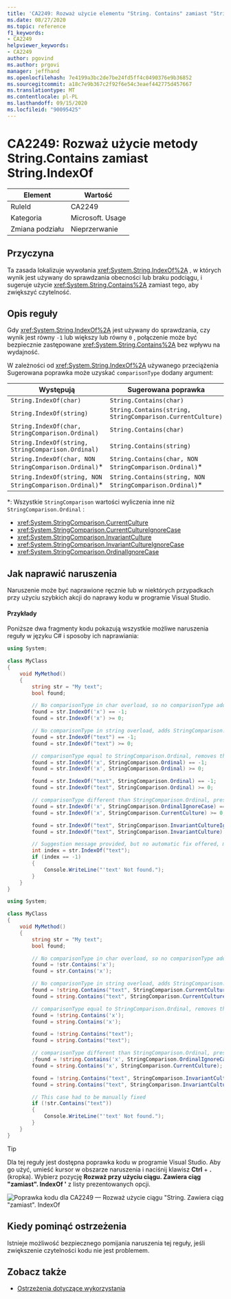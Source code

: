 ```yaml
---
title: 'CA2249: Rozważ użycie elementu "String. Contains" zamiast "String. IndexOf"'
ms.date: 08/27/2020
ms.topic: reference
f1_keywords:
- CA2249
helpviewer_keywords:
- CA2249
author: pgovind
ms.author: prgovi
manager: jeffhand
ms.openlocfilehash: 7e4199a3bc2de7be24fd5ff4c0490376e9b36852
ms.sourcegitcommit: a18c7e9b367c2f92f6e54c3eaef442775d457667
ms.translationtype: MT
ms.contentlocale: pl-PL
ms.lasthandoff: 09/15/2020
ms.locfileid: "90095425"
---
```

# <a name="ca2249-consider-using-stringcontains-instead-of-stringindexof"></a>CA2249: Rozważ użycie metody String.Contains zamiast String.IndexOf

|Element|Wartość|
|-|-|
|RuleId|CA2249|
|Kategoria|Microsoft. Usage|
|Zmiana podziału|Nieprzerwanie|

## <a name="cause"></a>Przyczyna

Ta zasada lokalizuje wywołania <xref:System.String.IndexOf%2A> , w których wynik jest używany do sprawdzania obecności lub braku podciągu, i sugeruje użycie <xref:System.String.Contains%2A> zamiast tego, aby zwiększyć czytelność.

## <a name="rule-description"></a>Opis reguły

Gdy <xref:System.String.IndexOf%2A> jest używany do sprawdzania, czy wynik jest równy `-1` lub większy lub równy `0` , połączenie może być bezpiecznie zastępowane <xref:System.String.Contains%2A> bez wpływu na wydajność.

W zależności od <xref:System.String.IndexOf%2A> używanego przeciążenia Sugerowana poprawka może uzyskać `comparisonType` dodany argument:

| Występują | Sugerowana poprawka |
|----|----|
| `String.IndexOf(char)` | `String.Contains(char)` |
| `String.IndexOf(string)` | `String.Contains(string, StringComparison.CurrentCulture)` |
| `String.IndexOf(char, StringComparison.Ordinal)` | `String.Contains(char)` |
| `String.IndexOf(string, StringComparison.Ordinal)` | `String.Contains(string)` |
| `String.IndexOf(char, NON StringComparison.Ordinal)`* | `String.Contains(char, NON StringComparison.Ordinal)`* |
| `String.IndexOf(string, NON StringComparison.Ordinal)`* | `String.Contains(string, NON StringComparison.Ordinal)`* |

*: Wszystkie `StringComparison` wartości wyliczenia inne niż `StringComparison.Ordinal` :
  - <xref:System.StringComparison.CurrentCulture>
  - <xref:System.StringComparison.CurrentCultureIgnoreCase>
  - <xref:System.StringComparison.InvariantCulture>
  - <xref:System.StringComparison.InvariantCultureIgnoreCase>
  - <xref:System.StringComparison.OrdinalIgnoreCase>

## <a name="how-to-fix-violations"></a>Jak naprawić naruszenia

Naruszenie może być naprawione ręcznie lub w niektórych przypadkach przy użyciu szybkich akcji do naprawy kodu w programie Visual Studio.

#### <a name="examples"></a>Przykłady

Poniższe dwa fragmenty kodu pokazują wszystkie możliwe naruszenia reguły w języku C# i sposoby ich naprawiania:

```csharp
using System;

class MyClass
{
    void MyMethod()
    {
        string str = "My text";
        bool found;

        // No comparisonType in char overload, so no comparisonType added in resulting fix
        found = str.IndexOf('x') == -1;
        found = str.IndexOf('x') >= 0;

        // No comparisonType in string overload, adds StringComparison.CurrentCulture to resulting fix
        found = str.IndexOf("text") == -1;
        found = str.IndexOf("text") >= 0;

        // comparisonType equal to StringComparison.Ordinal, removes the argument
        found = str.IndexOf('x', StringComparison.Ordinal) == -1;
        found = str.IndexOf('x', StringComparison.Ordinal) >= 0;

        found = str.IndexOf("text", StringComparison.Ordinal) == -1;
        found = str.IndexOf("text", StringComparison.Ordinal) >= 0;

        // comparisonType different than StringComparison.Ordinal, preserves the argument
        found = str.IndexOf('x', StringComparison.OrdinalIgnoreCase) == -1;
        found = str.IndexOf('x', StringComparison.CurrentCulture) >= 0;

        found = str.IndexOf("text", StringComparison.InvariantCultureIgnoreCase) == -1;
        found = str.IndexOf("text", StringComparison.InvariantCulture) >= 0;

        // Suggestion message provided, but no automatic fix offered, must be fixed manually
        int index = str.IndexOf("text"); 
        if (index == -1)
        {
            Console.WriteLine("'text' Not found.");
        }
    }
}
```


```csharp
using System;

class MyClass
{
    void MyMethod()
    {
        string str = "My text";
        bool found;

        // No comparisonType in char overload, so no comparisonType added in resulting fix
        found = !str.Contains('x');
        found = str.Contains('x');

        // No comparisonType in string overload, adds StringComparison.CurrentCulture to resulting fix
        found = !string.Contains("text", StringComparison.CurrentCulture);
        found = string.Contains("text", StringComparison.CurrentCulture);

        // comparisonType equal to StringComparison.Ordinal, removes the argument
        found = !string.Contains('x');
        found = string.Contains('x');

        found = !string.Contains("text");
        found = string.Contains("text");

        // comparisonType different than StringComparison.Ordinal, preserves the argument
        ;found = !string.Contains('x', StringComparison.OrdinalIgnoreCase)
        found = string.Contains('x', StringComparison.CurrentCulture);

        found = !string.Contains("text", StringComparison.InvariantCultureIgnoreCase);
        found = string.Contains("text", StringComparison.InvariantCulture);

        // This case had to be manually fixed
        if (!str.Contains("text"))
        {
            Console.WriteLine("'text' Not found.");
        }
    }
}
```

> [!TIP]
> Dla tej reguły jest dostępna poprawka kodu w programie Visual Studio. Aby go użyć, umieść kursor w obszarze naruszenia i naciśnij klawisz **Ctrl** + **.** (kropka). Wybierz pozycję **Rozważ przy użyciu ciągu. Zawiera ciąg "zamiast". IndexOf '** z listy prezentowanych opcji.
>
> ![Poprawka kodu dla CA2249 — Rozważ użycie ciągu "String. Zawiera ciąg "zamiast". IndexOf](media/ca2249-codefix.png)

## <a name="when-to-suppress-warnings"></a>Kiedy pominąć ostrzeżenia

Istnieje możliwość bezpiecznego pomijania naruszenia tej reguły, jeśli zwiększenie czytelności kodu nie jest problemem.

## <a name="see-also"></a>Zobacz także

- [Ostrzeżenia dotyczące wykorzystania](../code-quality/usage-warnings.md)
